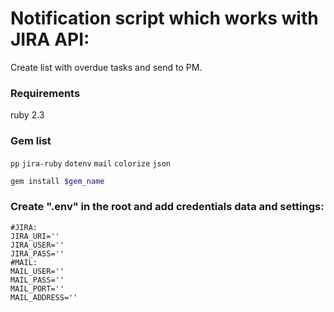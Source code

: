 # Notification script which works with JIRA API: #

Create list with overdue tasks and send to PM.

### Requirements ###
ruby 2.3

### Gem list ###
`pp`
`jira-ruby`
`dotenv`
`mail`
`colorize`
`json`

```sh
gem install $gem_name
```

### Create ".env" in the root and add credentials data and settings: ###
```
#JIRA:
JIRA_URI=''
JIRA_USER=''
JIRA_PASS=''
#MAIL:
MAIL_USER=''
MAIL_PASS=''
MAIL_PORT=''
MAIL_ADDRESS=''
```
